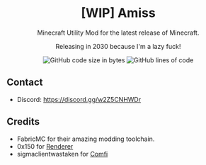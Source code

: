 <h1 align="center">[WIP] Amiss</h1>

<p align="center">Minecraft Utility Mod for the latest release of Minecraft.</p>
<p align="center">Releasing in 2030 because I'm a lazy fuck!</p>

<div align="center">
    <img src="https://img.shields.io/github/languages/code-size/ResoluteClient/Resolute-Client" alt="GitHub code size in bytes"/>
    <img src="https://tokei.rs/b1/github/ResoluteClient/Resolute-Client" alt="GitHub lines of code"/>
</div>

## Contact
- Discord: https://discord.gg/w2Z5CNHWDr

## Credits
- FabricMC for their amazing modding toolchain.
- 0x150 for [Renderer](https://github.com/0x3C50/Renderer)
- sigmaclientwastaken for [Comfi](https://github.com/sigmaclientwastaken/comfi-client)
